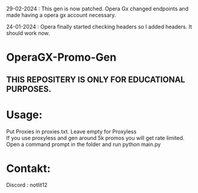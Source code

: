 29-02-2024 : This gen is now patched. Opera Gx changed endpoints and made having a opera gx account necessary.

24-01-2024 : Opera finally started checking headers so I added headers. It should work now.

# OperaGX-Promo-Gen

## THIS REPOSITERY IS ONLY FOR EDUCATIONAL PURPOSES.

# Usage:
Put Proxies in proxies.txt. Leave empty for Proxyless\
If you use proxyless and gen around 5k promos you will get rate limited.\
Open a command prompt in the folder and run python main.py



# Contakt:
Discord : notlit12
